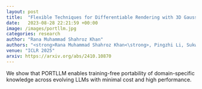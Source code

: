```yaml
---
layout: post
title:  "Flexible Techniques for Differentiable Rendering with 3D Gaussians"
date:   2023-08-28 22:21:59 +00:00
image: /images/portllm.jpg
categories: research
author: "Rana Muhammad Shahroz Khan"
authors: "<strong>Rana Muhammad Shahroz Khan<\strong>, Pingzhi Li, Sukwon Yun, Zhenyu Wang, Shahriar Nirjon, Chau-Wai Wong, Tianlong Chen"
venue: "ICLR 2025"
arxiv: https://arxiv.org/abs/2410.10870
---
```

We show that PORTLLM enables training-free portability of domain-specific knowledge across evolving LLMs with minimal cost and high performance.